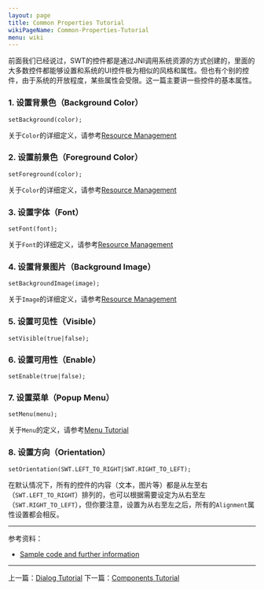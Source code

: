 ```yaml
---
layout: page
title: Common Properties Tutorial
wikiPageName: Common-Properties-Tutorial
menu: wiki
---
```


前面我们已经说过，SWT的控件都是通过JNI调用系统资源的方式创建的，里面的大多数控件都能够设置和系统的UI控件极为相似的风格和属性。但也有个别的控件，由于系统的开放程度，某些属性会受限。这一篇主要讲一些控件的基本属性。

### 1. 设置背景色（Background Color）

    setBackground(color); 

关于`Color`的详细定义，请参考[Resource Management]({{site.baseurl}}/wiki/Resource-Management-Tutorial.html)

### 2. 设置前景色（Foreground Color）

    setForeground(color);

关于`Color`的详细定义，请参考[Resource Management]({{site.baseurl}}/wiki/Resource-Management-Tutorial.html)

### 3. 设置字体（Font）

    setFont(font);

关于`Font`的详细定义，请参考[Resource Management]({{site.baseurl}}/wiki/Resource-Management-Tutorial.html)

### 4. 设置背景图片（Background Image）

    setBackgroundImage(image);

关于`Image`的详细定义，请参考[Resource Management]({{site.baseurl}}/wiki/Resource-Management-Tutorial.html)

### 5. 设置可见性（Visible）

    setVisible(true|false);

### 6. 设置可用性（Enable）

    setEnable(true|false);

### 7. 设置菜单（Popup Menu）

    setMenu(menu);

关于`Menu`的定义，请参考[Menu Tutorial]({{site.baseurl}}/wiki/Menu-Tutorial.html)

### 8. 设置方向（Orientation）

    setOrientation(SWT.LEFT_TO_RIGHT|SWT.RIGHT_TO_LEFT);

在默认情况下，所有的控件的内容（文本，图片等）都是从左至右（`SWT.LEFT_TO_RIGHT`）排列的，也可以根据需要设定为从右至左（`SWT.RIGHT_TO_LEFT`），但你要注意，设置为从右至左之后，所有的`Alignment`属性设置都会相反。

***
参考资料：
  * [Sample code and further information](http://www.eclipse.org/swt/)

***

上一篇：[Dialog Tutorial]({{site.baseurl}}/wiki/Dialog-Tutorial.html)
下一篇：[Components Tutorial]({{site.baseurl}}/wiki/Components-Tutorial.html)
